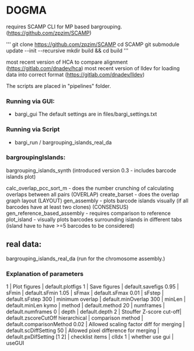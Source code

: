 # DOGMA

requires SCAMP CLI for MP based bargrouping. (https://github.com/zpzim/SCAMP)

'''
git clone https://github.com/zpzim/SCAMP
cd SCAMP
git submodule update --init --recursive
mkdir build && cd build
'''

most recent version of HCA to compare alignment (https://gitlab.com/dnadev/hca)
most recent version of lldev for loading data into correct format (https://gitlab.com/dnadev/lldev)

The scripts are placed in "pipelines" folder.

### Running via GUI:
- bargi_gui
The default settings are in files/bargi_settings.txt

### Running via Script
- bargi_run / bargrouping_islands_real_da

### bargroupingIslands:
bargrouping_islands_synth (introduced version 0.3 - includes barcode islands plot)

calc_overlap_pcc_sort_m - does the number crunching of calculating overlaps between all pairs (OVERLAP)
create_barset - does the overlap graph layout (LAYOUT)
gen_assembly - plots barcode islands visually (if all barcodes have at least two clones) (CONSENSUS)
gen_reference_based_assembly - requires comparison to reference
plot_island - visually plots barcodes surrounding islands in different tabs (island have to have >=5 barcodes to be considered)

## real data:
bargrouping_islands_real_da (run for the chromosome assembly.)

### Explanation of parameters
1 | Plot figures | default.plotfigs
1 | Save figures | default.savefigs
0.95 | sFmin | default.sFmin
1.05 | sFmax | default.sFmax
0.01 | sFstep | default.sFstep
300 | minimum overlap | default.minOverlap
300 | minLen |  default.minLen
kymo | method |     default.method
20 | numframes |    default.numframes
0 | depth |    default.depth 
2 | Stouffer Z-score  cut-off| default.zscoreCutOff
hierarchical | comparison method | default.comparisonMethod
0.02 | Allowed scaling factor diff for merging | default.scDiffSetting
50 |    Allowed pixel difference for merging | default.pxDifSetting
[1 2]  | checklist items | clIdx
1 | whether use gui | useGUI
